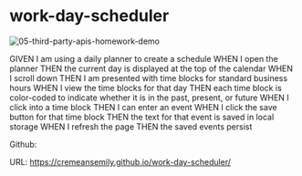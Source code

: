 # work-day-scheduler
![05-third-party-apis-homework-demo](https://user-images.githubusercontent.com/78656766/112772502-e4396880-8fcc-11eb-99bd-6215f11727d1.gif)

GIVEN I am using a daily planner to create a schedule
WHEN I open the planner
THEN the current day is displayed at the top of the calendar
WHEN I scroll down
THEN I am presented with time blocks for standard business hours
WHEN I view the time blocks for that day
THEN each time block is color-coded to indicate whether it is in the past, present, or future
WHEN I click into a time block
THEN I can enter an event
WHEN I click the save button for that time block
THEN the text for that event is saved in local storage
WHEN I refresh the page
THEN the saved events persist

Github:

URL: https://cremeansemily.github.io/work-day-scheduler/
